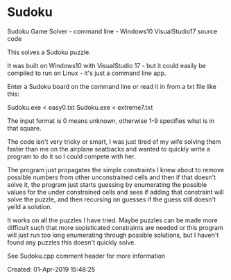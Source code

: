 # Sudoku
Sudoku Game Solver - command line - Windows10 VisualStudio17 source code

This solves a Sudoku puzzle.

It was built on Windows10 with VisualStudio 17 - but it could easily be
compiled to run on Linux - it's just a command line app.

Enter a Sudoku board on the command line or read it in from a txt file like this:

Sudoku.exe < easy0.txt
Sudoku.exe < extreme7.txt

The input format is 0 means unknown, otherwise 1-9 specifies what is in that
square.

The code isn't very tricky or smart, I was just tired of my wife solving
them faster than me on the airplane seatbacks and wanted to quickly write
a program to do it so I could compete with her.

The program just propagates the simple constraints I
knew about to remove possible numbers from other unconstrained cells
and then if that doesn't solve it, the program just starts guessing by
enumerating the possible values for the under constrained cells
and sees if adding that constraint will solve the puzzle, and then recursing
on guesses if the guess still doesn't yeild a solution.

It works on all the puzzles I have tried. Maybe puzzles can
be made more difficult such that more sopisticated constraints are needed
or this program will just run too long enumerating through possible solutions,
but I haven't found any puzzles this doesn't quickly solve.

See Sudoku.cpp comment header for more information

Created: 01-Apr-2019 15:48:25
